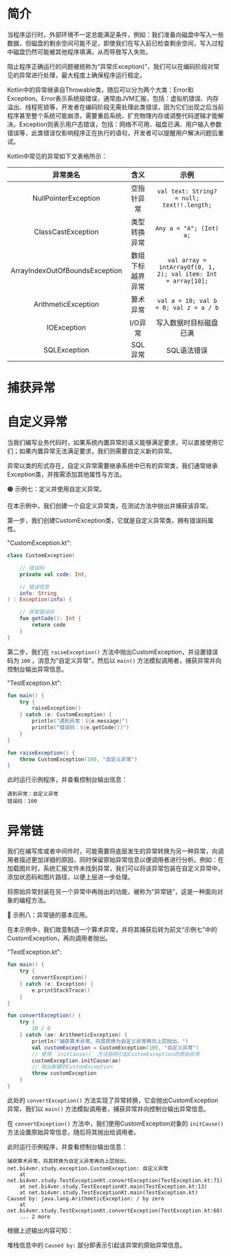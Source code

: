 # 简介
当程序运行时，外部环境不一定总能满足条件，例如：我们准备向磁盘中写入一些数据，但磁盘的剩余空间可能不足，即使我们在写入前已检查剩余空间，写入过程中磁盘仍然可能被其他程序填满，从而导致写入失败。

阻止程序正确运行的问题被统称为“异常(Exception)”，我们可以在编码阶段对常见的异常进行处理，最大程度上确保程序运行稳定。

Kotlin中的异常继承自Throwable类，随后可以分为两个大类：Error和Exception。Error表示系统级错误，通常由JVM汇报，包括：虚拟机错误、内存溢出、线程死锁等，开发者在编码阶段无需处理此类错误，因为它们出现之后当前程序甚至整个系统可能崩溃，需要重启系统、扩充物理内存或调整代码逻辑才能解决。Exception则表示用户态错误，包括：网络不可用、磁盘已满、用户输入参数错误等，此类错误仅影响程序正在执行的语句，开发者可以提醒用户解决问题后重试。

Kotlin中常见的异常如下文表格所示：

<div align="center">

|            异常类名            |       含义       |                             示例                              |
| :----------------------------: | :--------------: | :-----------------------------------------------------------: |
|      NullPointerException      |    空指针异常    |          `val text: String? = null; text!!.length;`           |
|       ClassCastException       |   类型转换异常   |                    `Any a = "A"; (Int) a;`                    |
| ArrayIndexOutOfBoundsException | 数组下标越界异常 | `val array = intArrayOf(0, 1, 2); val item: Int = array[10];` |
|      ArithmeticException       |     算术异常     |            `val a = 10; val b = 0; val z = a / b`             |
|          IOException           |     I/O异常      |                    写入数据时目标磁盘已满                     |
|          SQLException          |     SQL异常      |                          SQL语法错误                          |

</div>


# 捕获异常





# 自定义异常
当我们编写业务代码时，如果系统内置异常的语义能够满足要求，可以直接使用它们；如果内置异常无法满足要求，我们则需要自定义新的异常。

异常以类的形式存在，自定义异常需要继承系统中已有的异常类，我们通常继承Exception类，并按需添加其他属性与方法。

🟤 示例七：定义并使用自定义异常。

在本示例中，我们创建一个自定义异常类，在测试方法中抛出并捕获该异常。

第一步，我们创建CustomException类，它就是自定义异常类，拥有错误码属性。

"CustomException.kt":

```kotlin
class CustomException(

    // 错误码
    private val code: Int,

    // 错误信息
    info: String
) : Exception(info) {

    // 获取错误码
    fun getCode(): Int {
        return code
    }
}
```

第二步，我们在 `raiseException()` 方法中抛出CustomException，并设置错误码为 `100` ，消息为“自定义异常”，然后以 `main()` 方法模拟调用者，捕获异常并向控制台输出异常信息。

"TestException.kt":

```kotlin
fun main() {
    try {
        raiseException()
    } catch (e: CustomException) {
        println("遇到异常：${e.message}")
        println("错误码：${e.getCode()}")
    }
}

fun raiseException() {
    throw CustomException(100, "自定义异常")
}
```

此时运行示例程序，并查看控制台输出信息：

```text
遇到异常：自定义异常
错误码：100
```


# 异常链
我们在编写库或者中间件时，可能需要将底层发生的异常转换为另一种异常，向调用者描述更加详细的原因，同时保留原始异常信息以便调用者进行分析。例如：在加载图片时，系统汇报文件未找到异常，我们可以将该异常包装在自定义异常中，添加状态码和图片路径，以便上层进一步处理。

将原始异常封装在另一个异常中再抛出的功能，被称为“异常链”，这是一种面向对象的编程方法。

🔴 示例八：异常链的基本应用。

在本示例中，我们故意制造一个算术异常，并将其捕获后转为前文“示例七”中的CustomException，再向调用者抛出。

"TestException.kt":

```kotlin
fun main() {
    try {
        convertException()
    } catch (e: Exception) {
        e.printStackTrace()
    }
}

fun convertException() {
    try {
        10 / 0
    } catch (ae: ArithmeticException) {
        println("捕获算术异常，将其转换为自定义异常再向上层抛出。")
        val customException = CustomException(100, "自定义异常")
        // 使用 `initCause()` 方法指明引起CustomException的原始异常
        customException.initCause(ae)
        // 抛出新建的CustomException
        throw customException
    }
}
```

此处的 `convertException()` 方法实现了异常转换，它会抛出CustomException异常，我们以 `main()` 方法模拟调用者，捕获异常并向控制台输出异常信息。

在 `convertException()` 方法中，我们使用CustomException对象的 `initCause()` 方法设置原始异常信息，随后将其抛出给调用者。

此时运行示例程序，并查看控制台输出信息：

```text
捕获算术异常，将其转换为自定义异常再向上层抛出。
net.bi4vmr.study.exception.CustomException: 自定义异常
	at net.bi4vmr.study.TestExceptionKt.convertException(TestException.kt:71)
	at net.bi4vmr.study.TestExceptionKt.main(TestException.kt:13)
	at net.bi4vmr.study.TestExceptionKt.main(TestException.kt)
Caused by: java.lang.ArithmeticException: / by zero
	at net.bi4vmr.study.TestExceptionKt.convertException(TestException.kt:68)
	... 2 more
```

根据上述输出内容可知：

堆栈信息中的 `Caused by:` 部分即表示引起该异常的原始异常信息。
